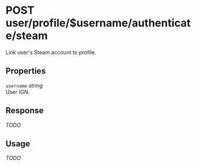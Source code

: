 # <span class="badge badge-light">POST</span> <span class="badge badge-light">user/profile/$username/authenticate/steam</span>


Link user's Steam account to profile.

## Properties

`username` *string*  
User IGN.


## Response

*TODO*

## Usage

*TODO*

